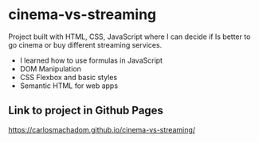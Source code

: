# cinema-vs-streaming
Project built with HTML, CSS, JavaScript where I can decide if Is better to go cinema or buy different streaming services.

- I learned how to use formulas in JavaScript
- DOM Manipulation
- CSS Flexbox and basic styles
- Semantic HTML for web apps

## Link to project in Github Pages
https://carlosmachadom.github.io/cinema-vs-streaming/
